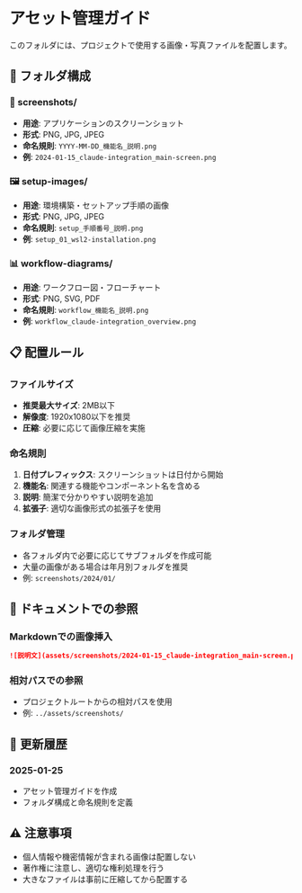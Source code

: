 # アセット管理ガイド

このフォルダには、プロジェクトで使用する画像・写真ファイルを配置します。

## 📁 フォルダ構成

### 📸 screenshots/
- **用途**: アプリケーションのスクリーンショット
- **形式**: PNG, JPG, JPEG
- **命名規則**: `YYYY-MM-DD_機能名_説明.png`
- **例**: `2024-01-15_claude-integration_main-screen.png`

### 🖼️ setup-images/
- **用途**: 環境構築・セットアップ手順の画像
- **形式**: PNG, JPG, JPEG
- **命名規則**: `setup_手順番号_説明.png`
- **例**: `setup_01_wsl2-installation.png`

### 📊 workflow-diagrams/
- **用途**: ワークフロー図・フローチャート
- **形式**: PNG, SVG, PDF
- **命名規則**: `workflow_機能名_説明.png`
- **例**: `workflow_claude-integration_overview.png`

## 📋 配置ルール

### ファイルサイズ
- **推奨最大サイズ**: 2MB以下
- **解像度**: 1920x1080以下を推奨
- **圧縮**: 必要に応じて画像圧縮を実施

### 命名規則
1. **日付プレフィックス**: スクリーンショットは日付から開始
2. **機能名**: 関連する機能やコンポーネント名を含める
3. **説明**: 簡潔で分かりやすい説明を追加
4. **拡張子**: 適切な画像形式の拡張子を使用

### フォルダ管理
- 各フォルダ内で必要に応じてサブフォルダを作成可能
- 大量の画像がある場合は年月別フォルダを推奨
- 例: `screenshots/2024/01/`

## 🔗 ドキュメントでの参照

### Markdownでの画像挿入
```markdown
![説明文](assets/screenshots/2024-01-15_claude-integration_main-screen.png)
```

### 相対パスでの参照
- プロジェクトルートからの相対パスを使用
- 例: `../assets/screenshots/`

## 📝 更新履歴

### 2025-01-25
- アセット管理ガイドを作成
- フォルダ構成と命名規則を定義

## ⚠️ 注意事項

- 個人情報や機密情報が含まれる画像は配置しない
- 著作権に注意し、適切な権利処理を行う
- 大きなファイルは事前に圧縮してから配置する 